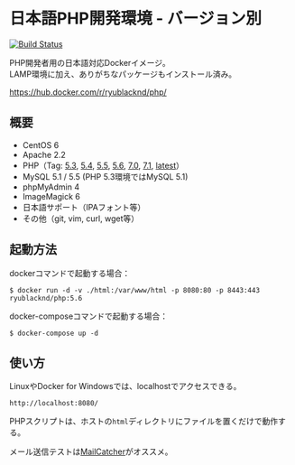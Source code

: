 # 日本語PHP開発環境 - バージョン別

[![Build Status](https://travis-ci.org/ryu-blacknd/docker-php.svg?branch=master)](https://travis-ci.org/ryu-blacknd/docker-php)

PHP開発者用の日本語対応Dockerイメージ。  
LAMP環境に加え、ありがちなパッケージもインストール済み。  

https://hub.docker.com/r/ryublacknd/php/

## 概要

* CentOS 6
* Apache 2.2
* PHP（Tag: [5.3](https://github.com/ryu-blacknd/docker-php/tree/master/5.3), [5.4](https://github.com/ryu-blacknd/docker-php/tree/master/5.4), [5.5](https://github.com/ryu-blacknd/docker-php/tree/master/5.5), [5.6](https://github.com/ryu-blacknd/docker-php/tree/master/5.6), [7.0](https://github.com/ryu-blacknd/docker-php/tree/master/7.0),  [7.1](https://github.com/ryu-blacknd/docker-php/tree/master/7.1), [latest](https://github.com/ryu-blacknd/docker-php/tree/master/7.1)）
* MySQL 5.1 / 5.5 (PHP 5.3環境ではMySQL 5.1)
* phpMyAdmin 4
* ImageMagick 6
* 日本語サポート（IPAフォント等）
* その他（git, vim, curl, wget等）

## 起動方法

dockerコマンドで起動する場合：

```
$ docker run -d -v ./html:/var/www/html -p 8080:80 -p 8443:443 ryublacknd/php:5.6
```

docker-composeコマンドで起動する場合：

```
$ docker-compose up -d
```

## 使い方

LinuxやDocker for Windowsでは、localhostでアクセスできる。

```
http://localhost:8080/
```

PHPスクリプトは、ホストの`html`ディレクトリにファイルを置くだけで動作する。

メール送信テストは[MailCatcher](https://mailcatcher.me/)がオススメ。
